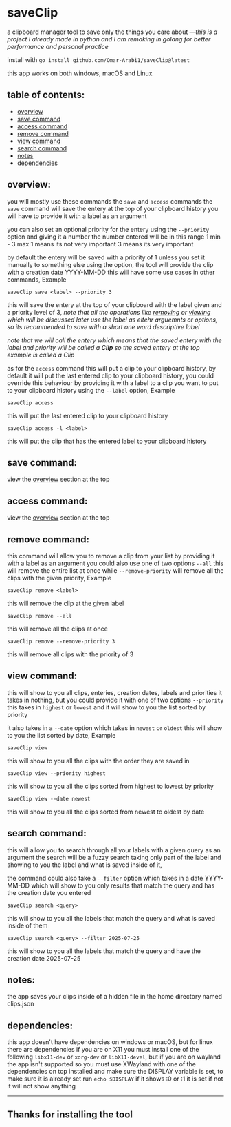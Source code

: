 # saveClip
a clipboard manager tool to save only the things you care about —*this is a project I already made in python and I am remaking in golang for better performance and personal practice*


install with `go install github.com/Omar-Arabi1/saveClip@latest`


this app works on both windows, macOS and Linux

## table of contents:
- [overview](#overview)
- [save command](#save-command)
- [access command](#access-command)
- [remove command](#remove-command)
- [view command](#view-command)
- [search command](#search-command)
- [notes](#notes)
- [dependencies](#dependencies)

## overview:
you will mostly use these commands the `save` and `access` commands
the `save` command will save the entery at the top of your clipboard history
you will have to provide it with a label as an argument


you can also set an optional priority for the entery using the `--priority` option
and giving it a number the number entered will be in this range 1 min - 3 max
1 means its not very important 3 means its very important


by default the entery will be saved with a priority of 1 unless you set it manually
to something else using the option, the tool will provide the clip with a creation date
YYYY-MM-DD this will have some use cases in other commands, Example


`saveClip save <label> --priority 3`


this will save the entery at the top of your clipboard with the label given and a priority
level of 3, *note that all the operations like [removing](#remove-command) or [viewing](#view-command) which will be discussed later
use the label as eitehr arguemnts or options, so its recommended to save with a short one word descriptive 
label*


*note that we will call the entery which means that the saved entery with the label and priority will 
be called a **Clip** so the saved entery at the top example is called a Clip*


as for the `access` command this will put a clip to your clipboard history, by default it will put
the last entered clip to your clipboard history, you could override this behaviour by providing it with
a label to a clip you want to put to your clipboard history using the `--label` option, Example


`saveClip access`


this will put the last entered clip to your clipboard history


`saveClip access -l <label>`

this will put the clip that has the entered label to your clipboard history

## save command:
view the [overview](#overview) section at the top

## access command:
view the [overview](#overview) section at the top

## remove command:
this command will allow you to remove a clip from your list by providing it with a label as an argument
you could also use one of two options `--all` this will remove the entire list at once while `--remove-priority`
will remove all the clips with the given priority, Example


`saveClip remove <label>`


this will remove the clip at the given label


`saveClip remove --all`


this will remove all the clips at once


`saveClip remove --remove-priority 3`


this will remove all clips with the priority of 3

## view command:
this will show to you all clips, enteries, creation dates, labels and priorities
it takes in nothing, but you could provide it with one of two options `--priority`
this takes in `highest` or `lowest` and it will show to you the list sorted by priority


it also takes in a `--date` option which takes in `newest` or `oldest` this will show to you
the list sorted by date, Example


`saveClip view`


this will show to you all the clips with the order they are saved in


`saveClip view --priority highest`


this will show to you all the clips sorted from highest to lowest by priority


`saveClip view --date newest`


this will show to you all the clips sorted from newest to oldest by date

## search command:
this will allow you to search through all your labels with a given query as an argument
the search will be a fuzzy search taking only part of the label and showing to you the label and 
what is saved inside of it,


the command could also take a `--filter` option which takes in a date YYYY-MM-DD which will show to
you only results that match the query and has the creation date you entered


`saveClip search <query>`


this will show to you all the labels that match the query and what is saved inside of them


`saveClip search <query> --filter 2025-07-25`


this will show to you all the labels that match the query and have the creation date 2025-07-25

## notes:
the app saves your clips inside of a hidden file in the home directory named clips.json

## dependencies:
this app doesn't have dependencies on windows or macOS, but for linux there are dependencies
if you are on X11 you must install one of the following `libx11-dev` or `xorg-dev` or `libX11-devel`, but
if you are on wayland the app isn't supported so you must use XWayland with one of the dependencies on top installed
and make sure the DISPLAY variable is set, to make sure it is already set run `echo $DISPLAY` if it shows :0 or :1
it is set if not it will not show anything

---

## Thanks for installing the tool